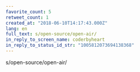 ```yaml
---
favorite_count: 5
retweet_count: 1
created_at: "2018-06-10T14:17:43.000Z"
lang: en
full_text: s/open-source/open-air/
in_reply_to_screen_name: coderbyheart
in_reply_to_status_id_str: "1005812073694138368"
---
```


s/open-source/open-air/
